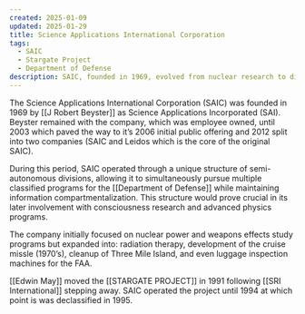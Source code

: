 ```yaml
---
created: 2025-01-09
updated: 2025-01-29
title: Science Applications International Corporation
tags:
  - SAIC
  - Stargate Project
  - Department of Defense
description: SAIC, founded in 1969, evolved from nuclear research to diverse projects like radiation therapy and missile development. Its unique structure supported classified DoD programs and later consciousness research, including the Stargate Project, which it managed until 1994 before its declassification in 1995.
---
```

The Science Applications International Corporation (SAIC) was founded in 1969 by [[J Robert Beyster]] as Science Applications Incorporated (SAI). Beyster remained with the company, which was employee owned, until 2003 which paved the way to it’s 2006 initial public offering and 2012 split into two companies (SAIC and Leidos which is the core of the original SAIC).

During this period, SAIC operated through a unique structure of semi-autonomous divisions, allowing it to simultaneously pursue multiple classified programs for the [[Department of Defense]] while maintaining information compartmentalization. This structure would prove crucial in its later involvement with consciousness research and advanced physics programs.

The company initially focused on nuclear power and weapons effects study programs but expanded into: radiation therapy, development of the cruise missle (1970’s), cleanup of Three Mile Island, and even luggage inspection machines for the FAA.

[[Edwin May]] moved the [[STARGATE PROJECT]] in 1991 following [[SRI International]] stepping away. SAIC operated the project until 1994 at which point is was declassified in 1995.